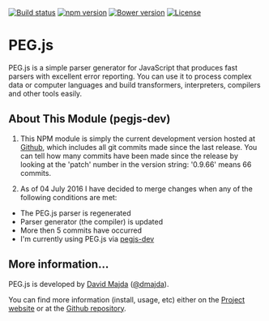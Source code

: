 [![Build status](https://img.shields.io/travis/futagoza/pegjs.svg)](https://travis-ci.org/futagoza/pegjs)
[![npm version](https://img.shields.io/npm/v/pegjs-dev.svg)](https://www.npmjs.com/package/pegjs-dev)
[![Bower version](https://img.shields.io/bower/v/pegjs.svg)](https://github.com/pegjs/bower)
[![License](https://img.shields.io/badge/license-mit-blue.svg)](https://opensource.org/licenses/MIT)

PEG.js
======

PEG.js is a simple parser generator for JavaScript that produces fast parsers
with excellent error reporting. You can use it to process complex data or
computer languages and build transformers, interpreters, compilers and other
tools easily.

About This Module (pegjs-dev)
-----------------------------

1) This NPM module is simply the current development version hosted at [Github](https://github.com/pegjs/pegjs),
which includes all git commits made since the last release. You can tell how many
commits have been made since the release by looking at the 'patch' number in the
version string: '0.9.66' means 66 commits.

2) As of 04 July 2016 I have decided to merge changes when any of the following conditions are met:

  * The PEG.js parser is regenerated
  * Parser generator (the compiler) is updated
  * More then 5 commits have occurred
  * I'm currently using PEG.js via [pegjs-dev](https://www.npmjs.com/package/pegjs-dev)

More information...
-------------------
PEG.js is developed by [David Majda](http://majda.cz/)
([@dmajda](http://twitter.com/dmajda)).

You can find more information (install, usage, etc) either on the [Project website](http://pegjs.org/) or at the [Github repository](https://github.com/pegjs/pegjs).